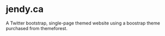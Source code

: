 jendy.ca
========

A Twitter bootstrap, single-page themed website using a boostrap theme purchased from themeforest.

